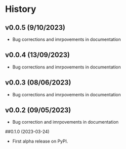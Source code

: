 # History

## v0.0.5 (9/10/2023)

 * Bug corrections and imrpovements in documentation

## v0.0.4 (13/09/2023)

 * Bug corrections and imrpovements in documentation

## v0.0.3 (08/06/2023)

 * Bug corrections and imrpovements in documentation

## v0.0.2 (09/05/2023)

 * Bug correction and imrpovements in documentation

##0.1.0 (2023-03-24)

 * First alpha release on PyPI.
 
 

